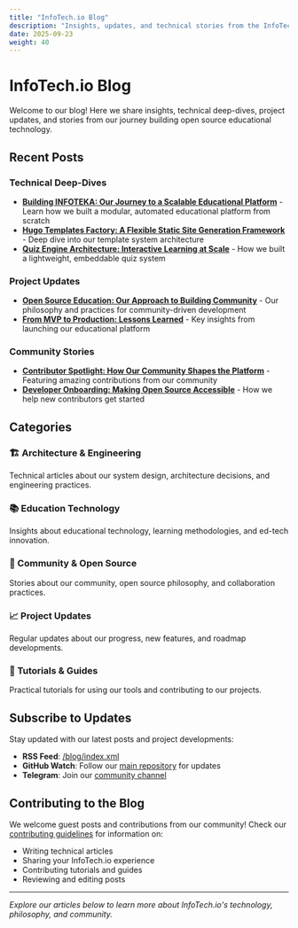 ```yaml
---
title: "InfoTech.io Blog"
description: "Insights, updates, and technical stories from the InfoTech.io team"
date: 2025-09-23
weight: 40
---
```


# InfoTech.io Blog

Welcome to our blog! Here we share insights, technical deep-dives, project updates, and stories from our journey building open source educational technology.

## Recent Posts

### Technical Deep-Dives
- **[Building INFOTEKA: Our Journey to a Scalable Educational Platform](#building-infoteka)** - Learn how we built a modular, automated educational platform from scratch
- **[Hugo Templates Factory: A Flexible Static Site Generation Framework](#hugo-templates-factory)** - Deep dive into our template system architecture
- **[Quiz Engine Architecture: Interactive Learning at Scale](#quiz-engine-architecture)** - How we built a lightweight, embeddable quiz system

### Project Updates
- **[Open Source Education: Our Approach to Building Community](#open-source-education)** - Our philosophy and practices for community-driven development
- **[From MVP to Production: Lessons Learned](#mvp-to-production)** - Key insights from launching our educational platform

### Community Stories
- **[Contributor Spotlight: How Our Community Shapes the Platform](#contributor-spotlight)** - Featuring amazing contributions from our community
- **[Developer Onboarding: Making Open Source Accessible](#developer-onboarding)** - How we help new contributors get started

## Categories

### 🏗️ Architecture & Engineering
Technical articles about our system design, architecture decisions, and engineering practices.

### 📚 Education Technology
Insights about educational technology, learning methodologies, and ed-tech innovation.

### 🌟 Community & Open Source
Stories about our community, open source philosophy, and collaboration practices.

### 📈 Project Updates
Regular updates about our progress, new features, and roadmap developments.

### 🎯 Tutorials & Guides
Practical tutorials for using our tools and contributing to our projects.

## Subscribe to Updates

Stay updated with our latest posts and project developments:

- **RSS Feed**: [/blog/index.xml](/blog/index.xml)
- **GitHub Watch**: Follow our [main repository](https://github.com/info-tech-io/info-tech) for updates
- **Telegram**: Join our [community channel](https://t.me/infotecha_ru)

## Contributing to the Blog

We welcome guest posts and contributions from our community! Check our [contributing guidelines](/open-source/contributing/) for information on:

- Writing technical articles
- Sharing your InfoTech.io experience
- Contributing tutorials and guides
- Reviewing and editing posts

---

*Explore our articles below to learn more about InfoTech.io's technology, philosophy, and community.*